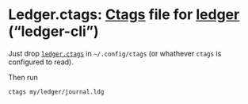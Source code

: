 # Ledger.ctags: [Ctags](https://ctags.io/) file for [ledger](https://ledger-cli.org/) (“ledger-cli”)

Just drop [`ledger.ctags`](https://github.com/cljoly/ledger.ctags/blob/main/ledger.ctags) in `~/.config/ctags` (or whathever `ctags` is configured to read).

Then run
```
ctags my/ledger/journal.ldg
```
